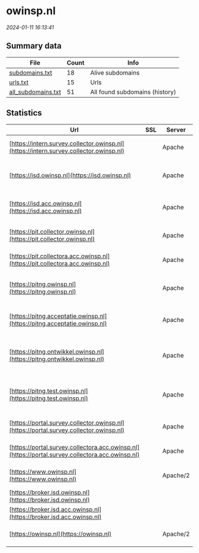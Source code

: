 # owinsp.nl
*2024-01-11 16:13:41*
## Summary data
| File       | Count | Info |
|------------|-------|------|
|[subdomains.txt](/data/owinsp.nl/subdomains.txt)|18|Alive subdomains|
|[urls.txt](/data/owinsp.nl/urls.txt)|15|Urls|
|[all_subdomains.txt](/data/owinsp.nl/all_subdomains.txt)|51|All found subdomains (history)|
## Statistics
| Url | SSL | Server | Cookie | HSTS | CSP | XFO | XXP | RP | Tech |Title |
|------------|-------|------|------|------|------|------|------|------|------|------|
|[https://intern.survey.collector.owinsp.nl](https://intern.survey.collector.owinsp.nl)| |Apache| | | | | | :white_check_mark: |Apache HTTP Server|503 Service Unav...|
|[https://isd.owinsp.nl](https://isd.owinsp.nl)| |Apache| | | | | | :white_check_mark: |Apache HTTP Server HSTS Java||
|[https://isd.acc.owinsp.nl](https://isd.acc.owinsp.nl)| |Apache| | | | | | :white_check_mark: |Apache HTTP Server HSTS Java||
|[https://pit.collector.owinsp.nl](https://pit.collector.owinsp.nl)| |Apache| | | | | | :white_check_mark: |Apache HTTP Server|503 Service Unav...|
|[https://pit.collectora.acc.owinsp.nl](https://pit.collectora.acc.owinsp.nl)| |Apache| | | | | | :white_check_mark: |Apache HTTP Server|503 Service Unav...|
|[https://pitng.owinsp.nl](https://pitng.owinsp.nl)| |Apache| | | | | | :white_check_mark: |Apache HTTP Server HSTS|Toezichtresultat...|
|[https://pitng.acceptatie.owinsp.nl](https://pitng.acceptatie.owinsp.nl)| |Apache| | | | | | :white_check_mark: |Apache HTTP Server HSTS||
|[https://pitng.ontwikkel.owinsp.nl](https://pitng.ontwikkel.owinsp.nl)| |Apache| | | | | | :white_check_mark: |Apache HTTP Server Bloomreach HSTS|ONTWIKKEL Onderh...|
|[https://pitng.test.owinsp.nl](https://pitng.test.owinsp.nl)| |Apache| | | | | | :white_check_mark: |Apache HTTP Server Bloomreach HSTS|TEST Onderhoud -...|
|[https://portal.survey.collector.owinsp.nl](https://portal.survey.collector.owinsp.nl)| |Apache| | | | | | :white_check_mark: |Apache HTTP Server|503 Service Unav...|
|[https://portal.survey.collectora.acc.owinsp.nl](https://portal.survey.collectora.acc.owinsp.nl)| |Apache| | | | | | :white_check_mark: |Apache HTTP Server|503 Service Unav...|
|[https://www.owinsp.nl](https://www.owinsp.nl)| |Apache/2| | | | | | :white_check_mark: |Apache HTTP Server:2|301 Moved Perman...|
|[https://broker.isd.owinsp.nl](https://broker.isd.owinsp.nl)| || |:white_check_mark: | | | | :white_check_mark: |HSTS||
|[https://broker.isd.acc.owinsp.nl](https://broker.isd.acc.owinsp.nl)| || |:white_check_mark: | | | | :white_check_mark: |HSTS||
|[https://owinsp.nl](https://owinsp.nl)| |Apache/2| | | | | | :white_check_mark: |Apache HTTP Server:2|301 Moved Perman...|